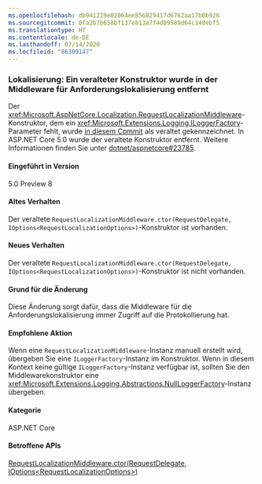 ```yaml
---
ms.openlocfilehash: db941229e02064ee856829417d6762aa17b0b926
ms.sourcegitcommit: 0fa2b7b658bf137e813a7f4d09589d64c148ebf5
ms.translationtype: HT
ms.contentlocale: de-DE
ms.lasthandoff: 07/14/2020
ms.locfileid: "86309147"
---
```

### <a name="localization-obsolete-constructor-removed-in-request-localization-middleware"></a>Lokalisierung: Ein veralteter Konstruktor wurde in der Middleware für Anforderungslokalisierung entfernt

Der <xref:Microsoft.AspNetCore.Localization.RequestLocalizationMiddleware>-Konstruktor, dem ein <xref:Microsoft.Extensions.Logging.ILoggerFactory>-Parameter fehlt, wurde [in diesem Commit](https://github.com/dotnet/aspnetcore/commit/ba8c6ccf6fd3eeb7fc42a159d362b15eae4fb3a0) als veraltet gekennzeichnet. In ASP.NET Core 5.0 wurde der veraltete Konstruktor entfernt. Weitere Informationen finden Sie unter [dotnet/aspnetcore#23785](https://github.com/dotnet/aspnetcore/issues/23785).

#### <a name="version-introduced"></a>Eingeführt in Version

5.0 Preview 8

#### <a name="old-behavior"></a>Altes Verhalten

Der veraltete `RequestLocalizationMiddleware.ctor(RequestDelegate, IOptions<RequestLocalizationOptions>)`-Konstruktor ist vorhanden.

#### <a name="new-behavior"></a>Neues Verhalten

Der veraltete `RequestLocalizationMiddleware.ctor(RequestDelegate, IOptions<RequestLocalizationOptions>)`-Konstruktor ist nicht vorhanden.

#### <a name="reason-for-change"></a>Grund für die Änderung

Diese Änderung sorgt dafür, dass die Middleware für die Anforderungslokalisierung immer Zugriff auf die Protokollierung hat.

#### <a name="recommended-action"></a>Empfohlene Aktion

Wenn eine `RequestLocalizationMiddleware`-Instanz manuell erstellt wird, übergeben Sie eine `ILoggerFactory`-Instanz im Konstruktor. Wenn in diesem Kontext keine gültige `ILoggerFactory`-Instanz verfügbar ist, sollten Sie den Middlewarekonstruktor eine <xref:Microsoft.Extensions.Logging.Abstractions.NullLoggerFactory>-Instanz übergeben.

#### <a name="category"></a>Kategorie

ASP.NET Core

#### <a name="affected-apis"></a>Betroffene APIs

[RequestLocalizationMiddleware.ctor(RequestDelegate, IOptions\<RequestLocalizationOptions>)](/dotnet/api/microsoft.aspnetcore.localization.requestlocalizationmiddleware.-ctor?view=aspnetcore-3.1#Microsoft_AspNetCore_Localization_RequestLocalizationMiddleware__ctor_Microsoft_AspNetCore_Http_RequestDelegate_Microsoft_Extensions_Options_IOptions_Microsoft_AspNetCore_Builder_RequestLocalizationOptions__)

<!--

#### Affected APIs

`M:Microsoft.AspNetCore.Localization.RequestLocalizationMiddleware.#ctor(Microsoft.AspNetCore.Http.RequestDelegate,Microsoft.Extensions.Options.IOptions{Microsoft.AspNetCore.Builder.RequestLocalizationOptions})`

-->
